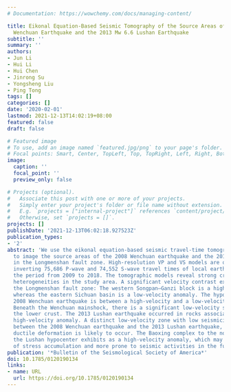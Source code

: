 ```yaml
---
# Documentation: https://wowchemy.com/docs/managing-content/

title: Eikonal Equation‐Based Seismic Tomography of the Source Areas of the 2008 Mw 7.9
  Wenchuan Earthquake and the 2013 Mw 6.6 Lushan Earthquake
subtitle: ''
summary: ''
authors:
- Jun Li
- Hui Li
- Hui Chen
- Jinrong Su
- Yongsheng Liu
- Ping Tong
tags: []
categories: []
date: '2020-02-01'
lastmod: 2021-12-13T14:02:19+08:00
featured: false
draft: false

# Featured image
# To use, add an image named `featured.jpg/png` to your page's folder.
# Focal points: Smart, Center, TopLeft, Top, TopRight, Left, Right, BottomLeft, Bottom, BottomRight.
image:
  caption: ''
  focal_point: ''
  preview_only: false

# Projects (optional).
#   Associate this post with one or more of your projects.
#   Simply enter your project's folder or file name without extension.
#   E.g. `projects = ["internal-project"]` references `content/project/deep-learning/index.md`.
#   Otherwise, set `projects = []`.
projects: []
publishDate: '2021-12-13T06:02:18.927523Z'
publication_types:
- '2'
abstract: 'We use the eikonal equation‐based seismic travel‐time tomography method
  to image the source areas of the 2008 Wenchuan earthquake and the 2013 Lushan earthquake
  in the Longmenshan fault zone. High‐resolution VP and VS models are obtained by
  inverting 75,686 P‐wave and 74,552 S‐wave travel times of local earthquakes during
  the period from 2009 to 2018. The tomographic models reveal strong crustal velocity
  heterogeneities in the study area. A significant velocity contrast exists across
  the Longmenshan fault zone: The western Songpan–Ganzi block is a high‐velocity body,
  whereas the eastern Sichuan basin is a low‐velocity anomaly. The hypocenter of the
  2008 Wenchuan earthquake is between a high‐velocity and a low‐velocity anomaly.
  Beneath the Wenchuan mainshock, there is a significant low‐velocity structure in
  the lower crust. The 2013 Lushan earthquake occurred in rocks associated with a
  high‐velocity anomaly. A distinct low‐velocity zone with low seismicity is imaged
  between the 2008 Wenchuan earthquake and the 2013 Lushan earthquake, where the crustal
  ductile deformation is likely to occur. The Baoxing complex to the northwest of
  the Lushan hypocenter exhibits as a high‐velocity anomaly, which may be a carrier
  of stress accumulation and more prone to seismic activities in the future.'
publication: '*Bulletin of the Seismological Society of America*'
doi: 10.1785/0120190134
links:
- name: URL
  url: https://doi.org/10.1785/0120190134
---
```

